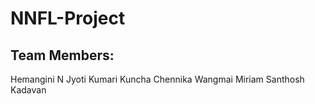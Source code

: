 # NNFL-Project
Team Members:
-------------
Hemangini N
Jyoti Kumari
Kuncha Chennika Wangmai
Miriam Santhosh Kadavan


